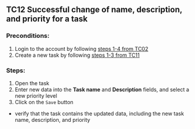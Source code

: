 ## TC12 Successful change of name, description, and priority for a task
### Preconditions:
1. Login to the account by following [steps 1-4 from TC02](TC02.md)
2. Create a new task by following [steps 1-3 from TC11](TC11.md)
### Steps:
1. Open the task
2. Enter new data into the **Task name** and **Description** fields, and select a new priority level
3. Click on the `Save` button
* verify that the task contains the updated data, including the new task name, description, and priority